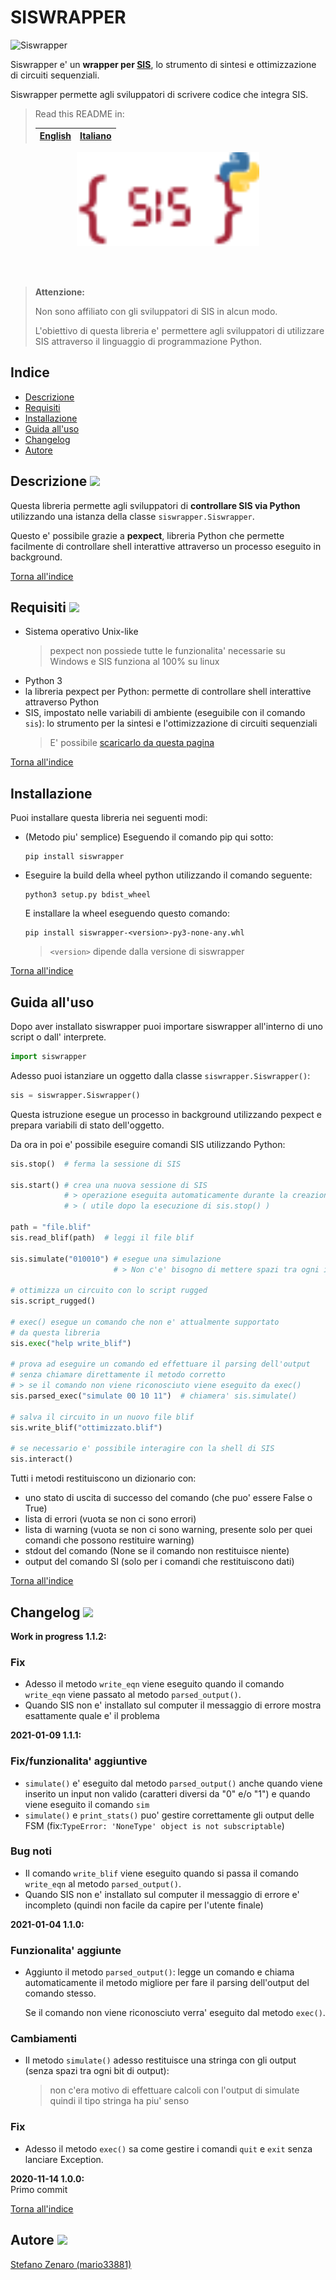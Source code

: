 # SISWRAPPER

![Siswrapper](https://github.com/mario33881/siswrapper/workflows/Siswrapper/badge.svg)

Siswrapper e' un **wrapper per [SIS](https://jackhack96.github.io/logic-synthesis/sis.html)**, lo strumento di sintesi e ottimizzazione di circuiti sequenziali.

Siswrapper permette agli sviluppatori di scrivere codice che integra SIS.

> Read this README in:
>
> |[English](../README.md)|[Italiano](readmes/README.it.md)|
> |-|-|

<p align="center">
    <img height="150px" alt="logo" src="../images/logo.svg">
</p>

<br>

<br>


> **Attenzione:**
>
> Non sono affiliato con gli sviluppatori di SIS in alcun modo.
>
> L'obiettivo di questa libreria e' permettere agli sviluppatori di utilizzare SIS attraverso il linguaggio di programmazione Python.

## Indice
* [Descrizione](#descrizione)
* [Requisiti](#requisiti)
* [Installazione](#installazione)
* [Guida all'uso](#guida-alluso)
* [Changelog](#changelog)
* [Autore](#autore)

## Descrizione ![](https://i.imgur.com/wMdaLI0.png)
Questa libreria permette agli sviluppatori di
**controllare SIS via Python** utilizzando una istanza della classe ```siswrapper.Siswrapper```.

Questo e' possibile grazie a **pexpect**,
libreria Python che permette facilmente di controllare shell interattive
attraverso un processo eseguito in background.

[Torna all'indice](#indice)

## Requisiti ![](https://i.imgur.com/H3oBumq.png)
* Sistema operativo Unix-like
    > pexpect non possiede tutte le funzionalita' necessarie su Windows 
    > e SIS funziona al 100% su linux
* Python 3
* la libreria pexpect per Python: permette di controllare shell interattive attraverso Python
* SIS, impostato nelle variabili di ambiente (eseguibile con il comando ```sis```): lo strumento per la sintesi e l'ottimizzazione di circuiti sequenziali
    > E' possibile [scaricarlo da questa pagina](https://jackhack96.github.io/logic-synthesis/sis.html)

[Torna all'indice](#indice)

## Installazione
Puoi installare questa libreria nei seguenti modi:

* (Metodo piu' semplice) Eseguendo il comando pip qui sotto:

    ```
    pip install siswrapper
    ```

* Eseguire la build della wheel python utilizzando il comando seguente:

    ```
    python3 setup.py bdist_wheel
    ```

    E installare la wheel eseguendo questo comando:

    ```
    pip install siswrapper-<version>-py3-none-any.whl
    ```
    > ```<version>``` dipende dalla versione di siswrapper

[Torna all'indice](#indice)

## Guida all'uso
Dopo aver installato siswrapper puoi importare siswrapper
all'interno di uno script o dall' interprete.

```python
import siswrapper
```

Adesso puoi istanziare un oggetto dalla classe ```siswrapper.Siswrapper()```:

```python
sis = siswrapper.Siswrapper()
```
Questa istruzione esegue un processo in background utilizzando pexpect
e prepara variabili di stato dell'oggetto.

Da ora in poi e' possibile eseguire comandi SIS utilizzando Python:

```python
sis.stop()  # ferma la sessione di SIS

sis.start() # crea una nuova sessione di SIS
            # > operazione eseguita automaticamente durante la creazione della instanza 
            # > ( utile dopo la esecuzione di sis.stop() )

path = "file.blif"
sis.read_blif(path)  # leggi il file blif

sis.simulate("010010") # esegue una simulazione
                       # > Non c'e' bisogno di mettere spazi tra ogni input come su SIS!!

# ottimizza un circuito con lo script rugged
sis.script_rugged()

# exec() esegue un comando che non e' attualmente supportato
# da questa libreria
sis.exec("help write_blif")

# prova ad eseguire un comando ed effettuare il parsing dell'output
# senza chiamare direttamente il metodo corretto
# > se il comando non viene riconosciuto viene eseguito da exec()
sis.parsed_exec("simulate 00 10 11")  # chiamera' sis.simulate()

# salva il circuito in un nuovo file blif
sis.write_blif("ottimizzato.blif")

# se necessario e' possibile interagire con la shell di SIS
sis.interact()
```

Tutti i metodi restituiscono un dizionario con:
* uno stato di uscita di successo del comando (che puo' essere False o True)
* lista di errori (vuota se non ci sono errori)
* lista di warning (vuota se non ci sono warning, presente solo per quei comandi che possono restituire warning)
* stdout del comando (None se il comando non restituisce niente)
* output del comando SI (solo per i comandi che restituiscono dati)

[Torna all'indice](#indice)

## Changelog ![](https://i.imgur.com/SDKHpak.png)
**Work in progress 1.1.2:** <br>
### Fix
* Adesso il metodo ```write_eqn``` viene eseguito quando il comando ```write_eqn``` viene passato al metodo ```parsed_output()```.
* Quando SIS non e' installato sul computer il messaggio di errore mostra esattamente quale e' il problema

**2021-01-09 1.1.1:** <br>
### Fix/funzionalita' aggiuntive
* ```simulate()``` e' eseguito dal metodo ```parsed_output()```
anche quando viene inserito un input non valido (caratteri diversi da "0" e/o "1")
e quando viene eseguito il comando ```sim```
* ```simulate()``` e ```print_stats()``` puo' gestire correttamente gli output delle FSM (fix:```TypeError: 'NoneType' object is not subscriptable```)

### Bug noti
* Il comando ```write_blif``` viene eseguito quando si passa il comando ```write_eqn``` al metodo ```parsed_output()```.
* Quando SIS non e' installato sul computer il messaggio di errore e' incompleto (quindi non facile da capire per l'utente finale)

**2021-01-04 1.1.0:** <br>
### Funzionalita' aggiunte
* Aggiunto il metodo ```parsed_output()```:
  legge un comando e chiama automaticamente il metodo migliore 
  per fare il parsing dell'output del comando stesso.
  
  Se il comando non viene riconosciuto verra' eseguito dal metodo ```exec()```.

### Cambiamenti
* Il metodo ```simulate()``` adesso restituisce una stringa con gli output (senza spazi tra ogni bit di output):
    > non c'era motivo di effettuare calcoli con l'output di simulate
    > quindi il tipo stringa ha piu' senso

### Fix
* Adesso il metodo ```exec()``` sa come gestire i comandi ```quit``` 
  e ```exit``` senza lanciare Exception.
  
**2020-11-14 1.0.0:** <br>
Primo commit

[Torna all'indice](#indice)

## Autore ![](https://i.imgur.com/ej4EVF6.png)
[Stefano Zenaro (mario33881)](https://github.com/mario33881)
